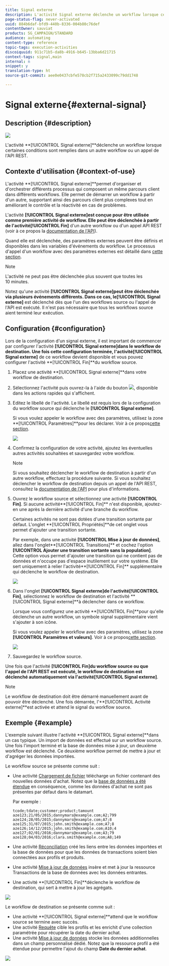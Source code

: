 ```yaml
---
title: Signal externe
description: L'activité Signal externe déclenche un workflow lorsque certaines conditions sont remplies dans un autre workflow.
page-status-flag: never-activated
uuid: 884b6daf-bfd9-440b-8336-004b80c76def
contentOwner: sauviat
products: SG_CAMPAIGN/STANDARD
audience: automating
content-type: reference
topic-tags: execution-activities
discoiquuid: 911c71b5-da8b-4916-b645-13bba6d21715
context-tags: signal,main
internal: n
snippet: y
translation-type: ht
source-git-commit: aee0e0437cbfe578cb2f715a2433099c79dd1748

---
```



# Signal externe{#external-signal}

## Description {#description}

![](assets/signal.png)

L&#39;activité **[!UICONTROL Signal externe]**déclenche un workflow lorsque certaines conditions sont remplies dans un autre workflow ou un appel de l&#39;API REST.

## Contexte d&#39;utilisation {#context-of-use}

L&#39;activité **[!UICONTROL Signal externe]**permet d&#39;organiser et d&#39;orchestrer différents processus qui composent un même parcours client dans différents workflows. Elle permet de démarrer un workflow à partir d&#39;un autre, supportant ainsi des parcours client plus complexes tout en améliorant le contrôle et la réactivité en cas de problèmes.

L&#39;activité **[!UICONTROL Signal externe]**est conçue pour être utilisée comme première activité de workflow. Elle peut être déclenchée à partir de l&#39;activité**[!UICONTROL  Fin]** d&#39;un autre workflow ou d&#39;un appel API REST (voir à ce propos la [documentation de l&#39;API](../../api/using/triggering-a-signal-activity.md)).

Quand elle est déclenchée, des paramètres externes peuvent être définis et disponibles dans les variables d&#39;événements du workflow. Le processus d&#39;appel d&#39;un workflow avec des paramètres externes est détaillé dans [cette section](../../automating/using/calling-a-workflow-with-external-parameters.md).

>[!NOTE]
>
>L&#39;activité ne peut pas être déclenchée plus souvent que toutes les 10 minutes.

Notez qu&#39;une activité **[!UICONTROL Signal externe]**peut être déclenchée via plusieurs événements différents. Dans ce cas, le**[!UICONTROL  Signal externe]** est déclenché dès que l&#39;un des workflows source ou l&#39;appel de l&#39;API est exécuté. Il n&#39;est pas nécessaire que tous les workflows source aient terminé leur exécution.

## Configuration {#configuration}

Lors de la configuration d&#39;un signal externe, il est important de commencer par configurer l&#39;activité **[!UICONTROL Signal externe]**dans le workflow de destination. Une fois cette configuration terminée, l&#39;activité**[!UICONTROL  Signal externe]** de ce workflow devient disponible et vous pouvez configurer l&#39;activité **[!UICONTROL Fin]**du workflow source.

1. Placez une activité **[!UICONTROL Signal externe]**dans votre workflow de destination.
1. Sélectionnez l&#39;activité puis ouvrez-la à l&#39;aide du bouton ![](assets/edit_darkgrey-24px.png), disponible dans les actions rapides qui s&#39;affichent.
1. Editez le libellé de l&#39;activité. Le libellé est requis lors de la configuration du workflow source qui déclenche le **[!UICONTROL Signal externe]**.

   Si vous voulez appeler le workflow avec des paramètres, utilisez la zone **[!UICONTROL Paramètres]**pour les déclarer. Voir à ce propos[cette section](../../automating/using/calling-a-workflow-with-external-parameters.md#declaring-the-parameters-in-the-external-signal-activity).

   ![](assets/external_signal_configuration.png)

1. Confirmez la configuration de votre activité, ajoutez les éventuelles autres activités souhaitées et sauvegardez votre workflow.

   >[!NOTE]
   >
   >Si vous souhaitez déclencher le workflow de destination à partir d&#39;un autre workflow, effectuez la procédure suivante. Si vous souhaitez déclencher le workflow de destination depuis un appel de l&#39;API REST, consultez la [documentation de l&#39;API](../../api/using/triggering-a-signal-activity.md) pour plus d&#39;informations.

1. Ouvrez le workflow source et sélectionnez une activité **[!UICONTROL Fin]**. Si aucune activité**[!UICONTROL  Fin]** n&#39;est disponible, ajoutez-en une après la dernière activité d&#39;une branche du workflow.

   Certaines activités ne sont pas dotées d&#39;une transition sortante par défaut. L&#39;onglet **[!UICONTROL Propriétés]**de cet onglet vous permet d&#39;ajouter une transition sortante.

   Par exemple, dans une activité **[!UICONTROL Mise à jour de données]**, allez dans l&#39;onglet**[!UICONTROL  Transitions]** et cochez l&#39;option **[!UICONTROL Ajouter une transition sortante sans la population]**. Cette option vous permet d&#39;ajouter une transition qui ne contient pas de données et n&#39;occupe pas d&#39;espace inutilement sur votre système. Elle sert uniquement à relier l&#39;activité**[!UICONTROL  Fin]** supplémentaire qui déclenche le workflow de destination.

   ![](assets/external_signal_empty_transition.png)

1. Dans l&#39;onglet **[!UICONTROL Signal externe]**de l&#39;activité**[!UICONTROL  Fin]**, sélectionnez le workflow de destination et l&#39;activité **[!UICONTROL Signal externe]**à déclencher dans ce workflow.

   Lorsque vous configurez une activité **[!UICONTROL Fin]**pour qu&#39;elle déclenche un autre workflow, un symbole signal supplémentaire vient s&#39;ajouter à son icône.

   Si vous voulez appeler le workflow avec des paramètres, utilisez la zone **[!UICONTROL Paramètres et valeurs]**. Voir à ce propos[cette section](../../automating/using/calling-a-workflow-with-external-parameters.md#defining-the-parameters-when-calling-the-workflow).

   ![](assets/external_signal_end.png)

1. Sauvegardez le workflow source.

Une fois que l&#39;activité **[!UICONTROL Fin]**du workflow source ou que l&#39;appel de l&#39;API REST est exécuté, le workflow de destination est déclenché automatiquement via l&#39;activité**[!UICONTROL  Signal externe]**.

>[!NOTE]
>
>Le workflow de destination doit être démarré manuellement avant de pouvoir être déclenché. Une fois démarrée, l&#39;**[!UICONTROL Activité externe]**est activée et attend le signal du workflow source.

## Exemple {#example}

L&#39;exemple suivant illustre l&#39;activité **[!UICONTROL Signal externe]**dans un cas typique. Un import de données est effectué sur un workflow source. Une fois l&#39;import terminé et la base de données mise à jour, un deuxième workflow est déclenché. Ce deuxième workflow permet de mettre à jour et d&#39;agréger les données importées.

Le workflow source se présente comme suit :

* Une activité [Chargement de fichier](../../automating/using/load-file.md) télécharge un fichier contenant des nouvelles données d&#39;achat. Notez que la [base de données a été étendue](../../developing/using/data-model-concepts.md) en conséquence, comme les données d&#39;achat ne sont pas présentes par défaut dans le datamart.

   Par exemple :

   ```
   tcode;tdate;customer;product;tamount
   aze123;21/05/2015;dannymars@example.com;A2;799
   aze124;28/05/2015;dannymars@example.com;A7;8
   aze125;31/07/2015;john.smith@example.com;A7;8
   aze126;14/12/2015;john.smith@example.com;A10;4
   aze127;02/01/2016;dannymars@example.com;A3;79
   aze128;04/03/2016;clara.smith@example.com;A8;149
   ```

* Une activité [Réconciliation](../../automating/using/reconciliation.md) créé les liens entre les données importées et la base de données pour que les données de transactions soient bien connectées aux profils et produits.
* Une activité [Mise à jour de données](../../automating/using/update-data.md) insère et met à jour la ressource Transactions de la base de données avec les données entrantes.
* Une activité **[!UICONTROL Fin]**déclenche le workflow de destination, qui sert à mettre à jour les agrégats.

![](assets/signal_example_source1.png)

Le workflow de destination se présente comme suit :

* Une activité **[!UICONTROL Signal externe]**attend que le workflow source se termine avec succès.
* Une activité [Requête](../../automating/using/query.md#enriching-data) cible les profils et les enrichit d&#39;une collection paramétrée pour récupérer la date du dernier achat.
* Une activité [Mise à jour de données](../../automating/using/update-data.md) stocke les données additionnelles dans un champ personnalisé dédié. Notez que la ressource profil a été étendue pour permettre l&#39;ajout du champ **Date du dernier achat**.

![](assets/signal_example_source2.png)

